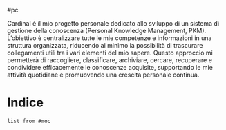 #pc

Cardinal è il mio progetto personale dedicato allo sviluppo di un sistema di gestione della conoscenza (Personal Knowledge Management, PKM). L’obiettivo è centralizzare tutte le mie competenze e informazioni in una struttura organizzata, riducendo al minimo la possibilità di trascurare collegamenti utili tra i vari elementi del mio sapere. Questo approccio mi permetterà di raccogliere, classificare, archiviare, cercare, recuperare e condividere efficacemente le conoscenze acquisite, supportando le mie attività quotidiane e promuovendo una crescita personale continua.

# Indice
```dataview
list from #moc
```


